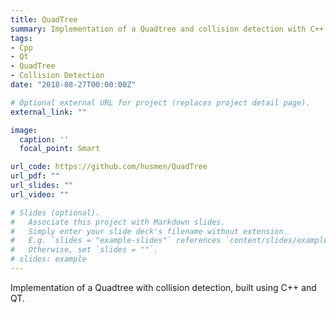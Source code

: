 ```yaml
---
title: QuadTree
summary: Implementation of a Quadtree and collision detection with C++ and QT.
tags:
- Cpp
- Qt
- QuadTree
- Collision Detection
date: "2018-08-27T00:00:00Z"

# Optional external URL for project (replaces project detail page).
external_link: ""

image:
  caption: ''
  focal_point: Smart

url_code: https://github.com/husmen/QuadTree
url_pdf: ""
url_slides: ""
url_video: ""

# Slides (optional).
#   Associate this project with Markdown slides.
#   Simply enter your slide deck's filename without extension.
#   E.g. `slides = "example-slides"` references `content/slides/example-slides.md`.
#   Otherwise, set `slides = ""`.
# slides: example
---
```


Implementation of a Quadtree with collision detection, built using C++ and QT.
